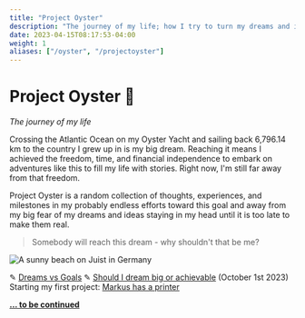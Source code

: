 ```yaml
---
title: "Project Oyster"
description: "The journey of my life; how I try to turn my dreams and ideas into reality and reach my goal of crossing the Atlantic Ocean on my own sailing yacht."
date: 2023-04-15T08:17:53-04:00
weight: 1
aliases: ["/oyster", "/projectoyster"]
---
```


# Project Oyster 🌊

*The journey of my life*


Crossing the Atlantic Ocean on my Oyster Yacht and sailing back 6,796.14 km to the country I grew up in is my big dream. Reaching it means I achieved the freedom, time, and financial independence to embark on adventures like this to fill my life with stories. Right now, I'm still far away from that freedom.

Project Oyster is a random collection of thoughts, experiences, and milestones in my probably endless efforts toward this goal and away from my big fear of my dreams and ideas staying in my head until it is too late to make them real.

> Somebody will reach this dream - why shouldn't that be me?

![A sunny beach on Juist in Germany](/img/JuistStrand1.webp)

✎ [Dreams vs Goals](/posts/dreams-vs-goals)
✎ [Should I dream big or achievable](/posts/dreaming-big-or-achievable)
(October 1st 2023) Starting my first project: [Markus has a printer](/docs/markus-has-a-printer)

**[... to be continued](/docs/stay-updated.md)**
